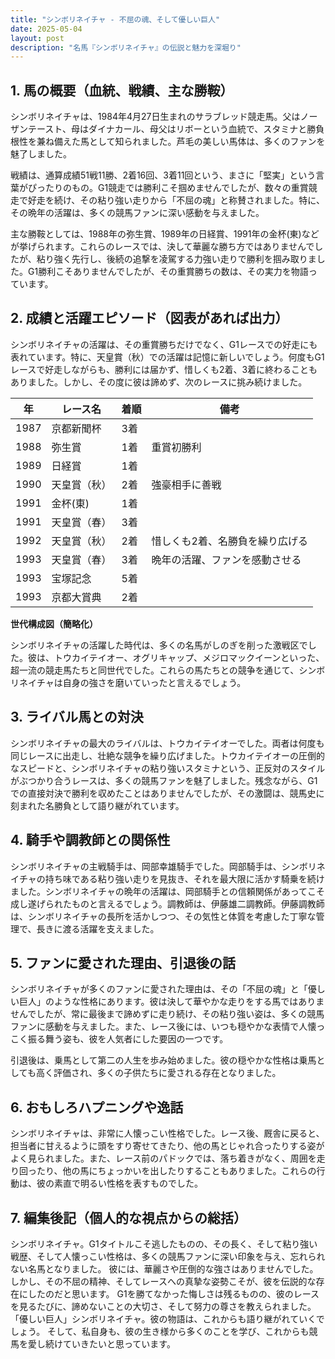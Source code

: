 ```yaml
---
title: "シンボリネイチャ - 不屈の魂、そして優しい巨人"
date: 2025-05-04
layout: post
description: "名馬『シンボリネイチャ』の伝説と魅力を深堀り"
---
```


## 1. 馬の概要（血統、戦績、主な勝鞍）

シンボリネイチャは、1984年4月27日生まれのサラブレッド競走馬。父はノーザンテースト、母はダイナカール、母父はリボーという血統で、スタミナと勝負根性を兼ね備えた馬として知られました。芦毛の美しい馬体は、多くのファンを魅了しました。

戦績は、通算成績51戦11勝、2着16回、3着11回という、まさに「堅実」という言葉がぴったりのもの。G1競走では勝利こそ掴めませんでしたが、数々の重賞競走で好走を続け、その粘り強い走りから「不屈の魂」と称賛されました。特に、その晩年の活躍は、多くの競馬ファンに深い感動を与えました。

主な勝鞍としては、1988年の弥生賞、1989年の日経賞、1991年の金杯(東)などが挙げられます。これらのレースでは、決して華麗な勝ち方ではありませんでしたが、粘り強く先行し、後続の追撃を凌駕する力強い走りで勝利を掴み取りました。G1勝利こそありませんでしたが、その重賞勝ちの数は、その実力を物語っています。


## 2. 成績と活躍エピソード（図表があれば出力）

シンボリネイチャの活躍は、その重賞勝ちだけでなく、G1レースでの好走にも表れています。特に、天皇賞（秋）での活躍は記憶に新しいでしょう。何度もG1レースで好走しながらも、勝利には届かず、惜しくも2着、3着に終わることもありました。しかし、その度に彼は諦めず、次のレースに挑み続けました。

| 年 | レース名           | 着順 | 備考                                     |
|---|--------------------|-----|-----------------------------------------|
| 1987 | 京都新聞杯         | 3着 |                                         |
| 1988 | 弥生賞             | 1着 | 重賞初勝利                               |
| 1989 | 日経賞             | 1着 |                                         |
| 1990 | 天皇賞（秋）       | 2着 | 強豪相手に善戦                            |
| 1991 | 金杯(東)           | 1着 |                                         |
| 1991 | 天皇賞（春）       | 3着 |                                         |
| 1992 | 天皇賞（秋）       | 2着 | 惜しくも2着、名勝負を繰り広げる        |
| 1993 | 天皇賞（春）       | 3着 | 晩年の活躍、ファンを感動させる          |
| 1993 | 宝塚記念           | 5着 |                                         |
| 1993 | 京都大賞典         | 2着 |                                         |


**世代構成図（簡略化）**

シンボリネイチャの活躍した時代は、多くの名馬がしのぎを削った激戦区でした。彼は、トウカイテイオー、オグリキャップ、メジロマックイーンといった、超一流の競走馬たちと同世代でした。これらの馬たちとの競争を通じて、シンボリネイチャは自身の強さを磨いていったと言えるでしょう。


## 3. ライバル馬との対決

シンボリネイチャの最大のライバルは、トウカイテイオーでした。両者は何度も同じレースに出走し、壮絶な競争を繰り広げました。トウカイテイオーの圧倒的なスピードと、シンボリネイチャの粘り強いスタミナという、正反対のスタイルがぶつかり合うレースは、多くの競馬ファンを魅了しました。残念ながら、G1での直接対決で勝利を収めたことはありませんでしたが、その激闘は、競馬史に刻まれた名勝負として語り継がれています。


## 4. 騎手や調教師との関係性

シンボリネイチャの主戦騎手は、岡部幸雄騎手でした。岡部騎手は、シンボリネイチャの持ち味である粘り強い走りを見抜き、それを最大限に活かす騎乗を続けました。シンボリネイチャの晩年の活躍は、岡部騎手との信頼関係があってこそ成し遂げられたものと言えるでしょう。調教師は、伊藤雄二調教師。伊藤調教師は、シンボリネイチャの長所を活かしつつ、その気性と体質を考慮した丁寧な管理で、長きに渡る活躍を支えました。


## 5. ファンに愛された理由、引退後の話

シンボリネイチャが多くのファンに愛された理由は、その「不屈の魂」と「優しい巨人」のような性格にあります。彼は決して華やかな走りをする馬ではありませんでしたが、常に最後まで諦めずに走り続け、その粘り強い姿は、多くの競馬ファンに感動を与えました。また、レース後には、いつも穏やかな表情で人懐っこく振る舞う姿も、彼を人気者にした要因の一つです。

引退後は、乗馬として第二の人生を歩み始めました。彼の穏やかな性格は乗馬としても高く評価され、多くの子供たちに愛される存在となりました。


## 6. おもしろハプニングや逸話

シンボリネイチャは、非常に人懐っこい性格でした。レース後、厩舎に戻ると、担当者に甘えるように頭をすり寄せてきたり、他の馬とじゃれ合ったりする姿がよく見られました。また、レース前のパドックでは、落ち着きがなく、周囲を走り回ったり、他の馬にちょっかいを出したりすることもありました。これらの行動は、彼の素直で明るい性格を表すものでした。


## 7. 編集後記（個人的な視点からの総括）

シンボリネイチャ。G1タイトルこそ逃したものの、その長く、そして粘り強い戦歴、そして人懐っこい性格は、多くの競馬ファンに深い印象を与え、忘れられない名馬となりました。  彼には、華麗さや圧倒的な強さはありませんでした。しかし、その不屈の精神、そしてレースへの真摯な姿勢こそが、彼を伝説的な存在にしたのだと思います。  G1を勝てなかった悔しさは残るものの、彼のレースを見るたびに、諦めないことの大切さ、そして努力の尊さを教えられました。  「優しい巨人」シンボリネイチャ。彼の物語は、これからも語り継がれていくでしょう。  そして、私自身も、彼の生き様から多くのことを学び、これからも競馬を愛し続けていきたいと思っています。

